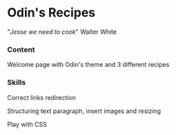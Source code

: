 # Odin's Recipes

"*Jesse we need to cook*" Walter White

### Content 

Welcome page with Odin's theme and 3 different recipes

### Skills

Correct links redirection

Structuring text paragraph, insert images and resizing

Play with CSS